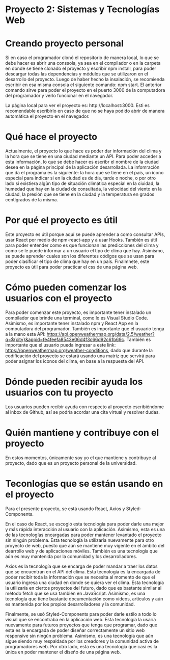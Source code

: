 # Proyecto 2: Sistemas y Tecnologías Web

# Creando proyecto personal

Si en caso el programador clonó el repositorio de manera local, lo que se debe hacer es abrir una conssola, ya sea en el compilador o en la carpeta en donde se tiene clonado el proyecto y escribir npm install, para poder descargar todas las dependencias y módulos que se utilizaron en el desarrollo del proyecto. Luego de haber hecho la insalación, se recomienda escribir en esa misma consola el siguiente comando: npm start. El anterior comando sirve para poder el proyecto en el puerto 3000 de la computadora del programador y verlo funcionar en el navegador.

La página local para ver el proyecto es: http://localhost:3000. Esti es recomendable escribirlo en caso de que no se haya podido abrir de manera automática el proyecto en el navegador.

# Qué hace el proyecto

Actualmente, el proyecto lo que hace es poder dar información del clima y la hora que se tiene en una ciudad mediante un API. Para poder acceder a esta información, lo que se debe hacer es escribr el nombre de la ciudad desea en la página principal de la aplicación desarrollada. La infomración que da el programa es la siguiente: la hora que se tiene en el país, un ícono especial para indicar si en la ciudad es de día, tarde o noche, o por otro lado si existiera algùn tipo de situación climática especial en la ciuidad, la humedad que hay en la ciudad de consultada, la velocidad del viento en la ciudad, la presión que se tiene en la ciudad y la temperatura en grados centígrados de la misma.

# Por qué el proyecto es útil

Este proyecto es útil porque aquí se puede aprender a como consultar APIs, usar React por medio de npm-react-app y a usar Hooks. También es útil para poder entender como es que funcionan las predicciones del clima y como se le puede informar a un usuario el tipo de clima que hay. Asimismo, se puede aprender cuales son los diferentes códigos que se usan para poder clasificar el tipo de clima que hay en un país. Finalmnete, este proyecto es útil para poder practicar el css de una página web. 

# Cómo pueden comenzar los usuarios con el proyecto

Para poder comenzar este proyecto, es importante tener instalado un compilador que brinde una terminal, como lo es Visual Studio Code. Asimismo, es importante tener instalado npm y React App en la computadora del programador. También es importante que el usuario tenga a la mano esta API:  https://api.openweathermap.org/data/2.5/weather?q=${city}&appid=fe4feefa8543e06d4f3c66d92c61b69c. También es importante que el usuario pueda ingresar a este link: https://openweathermap.org/weather-conditions, dado que durante la codificación del proyecto se estará usando una matriz que servirá para poder asignar los íconos del clima, en base a la respuesta del API.

# Dónde pueden recibir ayuda los usuarios con tu proyecto

Los usuarios pueden recibir ayuda con respecto al proyecto escribiéndome al inbox de Github, así se podría acordar una cita virtual y resolver dudas.

# Quién mantiene y contribuye con el proyecto

En estos momentos, únicamente soy yo el que mantiene y contribuye al proyecto, dado que es un proyecto personal de la universidad.


# Teconlogías que se están usando en el proyecto

Para el presente proyecto, se está usando React, Axios y Styled-Components.

En el caso de React, se escogió esta tecnología para poder darle una mejor y más rápida interacción al usuario con la aplicación. Asimismo, esta es una de las tecnologías encargadas para poder mantener levantado el proyecto sin ningún problema. Esta tecnología la utilizaría nuevamente para otro proyecto de web, puesto que aún se mantiene muy vigente en el ámbito del dearrollo web y de aplicaciones móviles. También es una tecnología que aún es muy mantenida por la comunidad y los desarrolladores.

Axios es la tecnología que se encarga de poder mandar a traer los datos que se encuentran en el API del clima. Esta tecnología es la encargada de poder recibir toda la información que se necesita al momento de que el usuario ingresa una ciudad en donde se quiera ver el clima. Esta tecnología la utilizaría en ciertos proyectos del futuro, dado que es bastante similar al método fetch que se usa también en JavaScript. Asimismo, es una tecnología que tiene bastante documentación como videos, artículos y aún es mantenida por los propios desarrolladores y la comunidad. 

Finalmente, se usó Styled-Components para poder darle estilo a todo lo visual que se encontraba en la aplicación web. Esta tecnología la usaría nuevamente para futuros proyectos que tenga que programar, dado que esta es la encargada de poder diseñar correctamente un sitio web responsive sin ningún problema. Asimismo, es una tecnología que aún sigue siendo muy respaldada por los creadores y la comunidad activa de programadores web. Por otro lado, esta es una tecnología que casi es la única en poder mantener el diseño de una página web.
